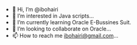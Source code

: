 - 👋 Hi, I’m @ibohairi
- 👀 I’m interested in Java scripts...
- 🌱 I’m currently learning Oracle E-Bussines Suit.
- 💞️ I’m looking to collaborate on Oracle...
- 📫 How to reach me ibohairi@gmail.com...

<!---
ibohairi/ibohairi is a ✨ special ✨ repository because its `README.md` (this file) appears on your GitHub profile.
You can click the Preview link to take a look at your changes.
--->
